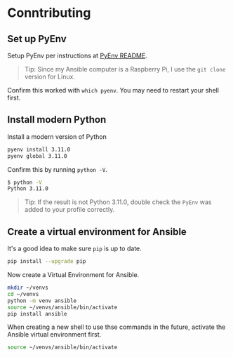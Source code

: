 # Conntributing

## Set up PyEnv

Setup PyEnv per instructions at [PyEnv README](https://github.com/pyenv/pyenv). 

> Tip: Since my Ansible computer is a Raspberry Pi, I use the `git clone` version for Linux.

Confirm this worked with `which pyenv`. You may need to restart your shell first.

## Install modern Python

Install a modern version of Python
```sh
pyenv install 3.11.0
pyenv global 3.11.0
```

Confirm this by running `python -V`.

```sh
$ python -V
Python 3.11.0
```

> Tip: If the result is not Python 3.11.0, double check the `PyEnv` was added to your profile correctly.

## Create a virtual environment for Ansible


It's a good idea to make sure `pip` is up to date.

```sh
pip install --upgrade pip
```

Now create a Virtual Environment for Ansible.

```sh
mkdir ~/venvs
cd ~/venvs
python -m venv ansible
source ~/venvs/ansible/bin/activate
pip install ansible
```

When creating a new shell to use thse commands in the future, activate the Ansible virtual environment first.

```sh
source ~/venvs/ansible/bin/activate
```